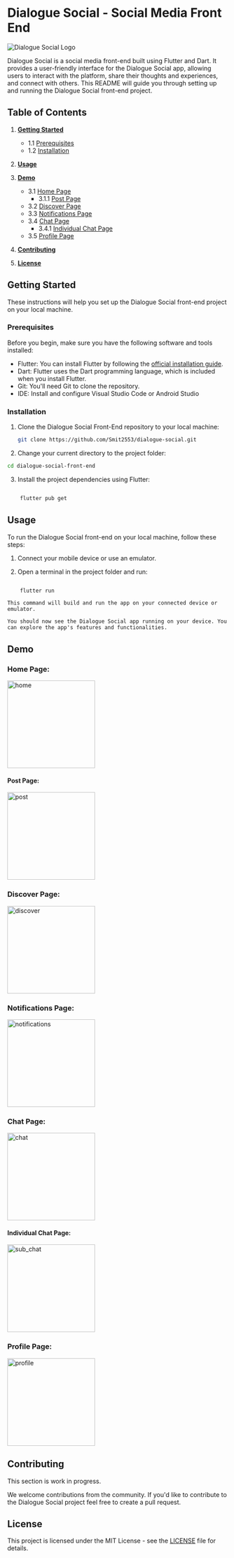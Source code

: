 # Dialogue Social - Social Media Front End

![Dialogue Social Logo](https://example.com/dialogue_social_logo.png)

Dialogue Social is a social media front-end built using Flutter and Dart. It provides a
user-friendly interface for the Dialogue Social app, allowing users to interact with the platform,
share their thoughts and experiences, and connect with others. This README will guide you through
setting up and running the Dialogue Social front-end project.

## Table of Contents

1. [**Getting Started**](#getting-started)

   - 1.1 [Prerequisites](#prerequisites)
   - 1.2 [Installation](#installation)

2. [**Usage**](#usage)
3. [**Demo**](#demo)

   - 3.1 [Home Page](#home-page)
     - 3.1.1 [Post Page](#post-page)
   - 3.2 [Discover Page](#discover-page)
   - 3.3 [Notifications Page](#notifications-page)
   - 3.4 [Chat Page](#chat-page)
     - 3.4.1 [Individual Chat Page](#individual-chat-page)
   - 3.5 [Profile Page](#profile-page)

4. [**Contributing**](#contributing)

5. [**License**](#license)

## Getting Started

These instructions will help you set up the Dialogue Social front-end project on your local machine.

### Prerequisites

Before you begin, make sure you have the following software and tools installed:

- Flutter: You can install Flutter by following
  the [official installation guide](https://flutter.dev/docs/get-started/install).
- Dart: Flutter uses the Dart programming language, which is included when you install Flutter.
- Git: You'll need Git to clone the repository.
- IDE: Install and configure Visual Studio Code or Android Studio

### Installation

1. Clone the Dialogue Social Front-End repository to your local machine:

   ```bash
   git clone https://github.com/Smit2553/dialogue-social.git
   ```

2. Change your current directory to the project folder:

```bash
cd dialogue-social-front-end
```

3. Install the project dependencies using Flutter:

```bash

    flutter pub get
```

## Usage

To run the Dialogue Social front-end on your local machine, follow these steps:

1. Connect your mobile device or use an emulator.

2. Open a terminal in the project folder and run:

```bash

    flutter run
```

    This command will build and run the app on your connected device or emulator.

    You should now see the Dialogue Social app running on your device. You can explore the app's features and functionalities.

## Demo

### Home Page:

<img src="assets/readme/home.png" alt="home" width="200"/>

#### Post Page:

<img src="assets/readme/post.png" alt="post" width="200"/>

### Discover Page:

<img src="assets/readme/discover.png" alt="discover" width="200"/>

### Notifications Page:

<img src="assets/readme/notifications.png" alt="notifications" width="200"/>

### Chat Page:

<img src="assets/readme/chat.png" alt="chat" width="200"/>

#### Individual Chat Page:

<img src="assets/readme/sub_chat.png" alt="sub_chat" width="200"/>

### Profile Page:

<img src="assets/readme/profile.png" alt="profile" width="200"/>

## Contributing

This section is work in progress.

We welcome contributions from the community. If you'd like to contribute to the Dialogue Social project feel free to create a pull request.

## License

This project is licensed under the MIT License - see the [LICENSE](LICENSE) file for details.
